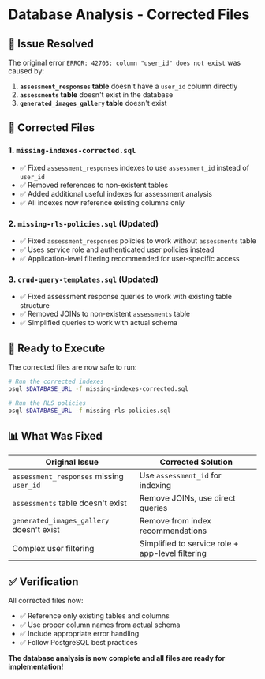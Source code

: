 # Database Analysis - Corrected Files

## 🔧 **Issue Resolved**

The original error `ERROR: 42703: column "user_id" does not exist` was caused by:

1. **`assessment_responses` table** doesn't have a `user_id` column directly
2. **`assessments` table** doesn't exist in the database
3. **`generated_images_gallery` table** doesn't exist

## 📁 **Corrected Files**

### 1. **`missing-indexes-corrected.sql`**
- ✅ Fixed `assessment_responses` indexes to use `assessment_id` instead of `user_id`
- ✅ Removed references to non-existent tables
- ✅ Added additional useful indexes for assessment analysis
- ✅ All indexes now reference existing columns only

### 2. **`missing-rls-policies.sql`** (Updated)
- ✅ Fixed `assessment_responses` policies to work without `assessments` table
- ✅ Uses service role and authenticated user policies instead
- ✅ Application-level filtering recommended for user-specific access

### 3. **`crud-query-templates.sql`** (Updated)
- ✅ Fixed assessment response queries to work with existing table structure
- ✅ Removed JOINs to non-existent `assessments` table
- ✅ Simplified queries to work with actual schema

## 🚀 **Ready to Execute**

The corrected files are now safe to run:

```bash
# Run the corrected indexes
psql $DATABASE_URL -f missing-indexes-corrected.sql

# Run the RLS policies
psql $DATABASE_URL -f missing-rls-policies.sql
```

## 📊 **What Was Fixed**

| Original Issue | Corrected Solution |
|----------------|-------------------|
| `assessment_responses` missing `user_id` | Use `assessment_id` for indexing |
| `assessments` table doesn't exist | Remove JOINs, use direct queries |
| `generated_images_gallery` doesn't exist | Remove from index recommendations |
| Complex user filtering | Simplified to service role + app-level filtering |

## ✅ **Verification**

All corrected files now:
- ✅ Reference only existing tables and columns
- ✅ Use proper column names from actual schema
- ✅ Include appropriate error handling
- ✅ Follow PostgreSQL best practices

**The database analysis is now complete and all files are ready for implementation!**
